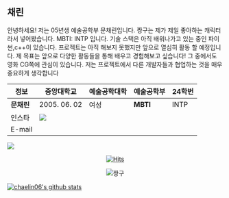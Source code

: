 ## 채린
안녕하세요! 저는 05년생 예술공학부 문채린입니다. 
짱구는 제가 제일 좋아하는 캐릭터라서 넣어봤습니다.
MBTI: INTP 입니다.
기술 스택은 아직 배워나가고 있는 중인 파이썬,c++이 있습니다.
프로젝트는 아직 해보지 못했지만 앞으로 열심히 활동 할 예정입니다. 
제 목표는 앞으로 다양한 활동들을 통해 배우고 경험해보고 싶습니다! 그 중에서도 영화 CG쪽에 관심이 있습니다.
저는 프로젝트에서 다른 개발자들과 협업하는 것을 매우 중요하게 생각합니다

|  정보 |  중앙대학교 | 예술공학대학  |  예술공학부 | 24학번 |
|---|---|---|---|---|
| **문채린**  |  2005. 06. 02 |  여성 |  **MBTI** |  INTP |
|  인스타 | <a href=https://www.instagram.com/c__lin.06/><img src="https://img.shields.io/badge/Instagram-E4405F?style=flat-square&logo=Instagram&logoColor=white"/></a>  |   |   |   |
|  E-mail |   |   |   |   |

<a href=https://visualstudio.microsoft.com/fr/><img src="https://img.shields.io/badge/C++-00599C?style=flat-square&logo=cplusplus&logoColor=white"/></a>

  <div align=center>

  [![Hits](https://hits.seeyoufarm.com/api/count/incr/badge.svg?url=https://github.com/chaelin06)](https://hits.seeyoufarm.com) 

  ![짱구](https://github.com/user-attachments/assets/b969d707-c232-48c4-97e5-ee996c7ba5a6)
	
  </div>
  
 [![chaelin06's github stats](https://github-readme-stats.vercel.app/api?username=chaelin06)](https://github.com/chaelin06/github-readme-stats)


